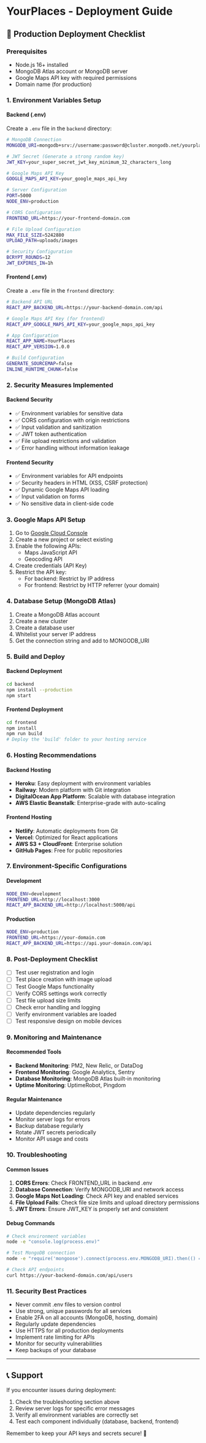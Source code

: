 # YourPlaces - Deployment Guide

## 🚀 Production Deployment Checklist

### Prerequisites
- Node.js 16+ installed
- MongoDB Atlas account or MongoDB server
- Google Maps API key with required permissions
- Domain name (for production)

### 1. Environment Variables Setup

#### Backend (.env)
Create a `.env` file in the `backend` directory:
```bash
# MongoDB Connection
MONGODB_URI=mongodb+srv://username:password@cluster.mongodb.net/yourplaces

# JWT Secret (Generate a strong random key)
JWT_KEY=your_super_secret_jwt_key_minimum_32_characters_long

# Google Maps API Key
GOOGLE_MAPS_API_KEY=your_google_maps_api_key

# Server Configuration
PORT=5000
NODE_ENV=production

# CORS Configuration
FRONTEND_URL=https://your-frontend-domain.com

# File Upload Configuration
MAX_FILE_SIZE=5242880
UPLOAD_PATH=uploads/images

# Security Configuration
BCRYPT_ROUNDS=12
JWT_EXPIRES_IN=1h
```

#### Frontend (.env)
Create a `.env` file in the `frontend` directory:
```bash
# Backend API URL
REACT_APP_BACKEND_URL=https://your-backend-domain.com/api

# Google Maps API Key (for frontend)
REACT_APP_GOOGLE_MAPS_API_KEY=your_google_maps_api_key

# App Configuration
REACT_APP_NAME=YourPlaces
REACT_APP_VERSION=1.0.0

# Build Configuration
GENERATE_SOURCEMAP=false
INLINE_RUNTIME_CHUNK=false
```

### 2. Security Measures Implemented

#### Backend Security
- ✅ Environment variables for sensitive data
- ✅ CORS configuration with origin restrictions
- ✅ Input validation and sanitization
- ✅ JWT token authentication
- ✅ File upload restrictions and validation
- ✅ Error handling without information leakage

#### Frontend Security
- ✅ Environment variables for API endpoints
- ✅ Security headers in HTML (XSS, CSRF protection)
- ✅ Dynamic Google Maps API loading
- ✅ Input validation on forms
- ✅ No sensitive data in client-side code

### 3. Google Maps API Setup

1. Go to [Google Cloud Console](https://console.cloud.google.com/)
2. Create a new project or select existing
3. Enable the following APIs:
   - Maps JavaScript API
   - Geocoding API
4. Create credentials (API Key)
5. Restrict the API key:
   - For backend: Restrict by IP address
   - For frontend: Restrict by HTTP referrer (your domain)

### 4. Database Setup (MongoDB Atlas)

1. Create a MongoDB Atlas account
2. Create a new cluster
3. Create a database user
4. Whitelist your server IP address
5. Get the connection string and add to MONGODB_URI

### 5. Build and Deploy

#### Backend Deployment
```bash
cd backend
npm install --production
npm start
```

#### Frontend Deployment
```bash
cd frontend
npm install
npm run build
# Deploy the 'build' folder to your hosting service
```

### 6. Hosting Recommendations

#### Backend Hosting
- **Heroku**: Easy deployment with environment variables
- **Railway**: Modern platform with Git integration
- **DigitalOcean App Platform**: Scalable with database integration
- **AWS Elastic Beanstalk**: Enterprise-grade with auto-scaling

#### Frontend Hosting
- **Netlify**: Automatic deployments from Git
- **Vercel**: Optimized for React applications
- **AWS S3 + CloudFront**: Enterprise solution
- **GitHub Pages**: Free for public repositories

### 7. Environment-Specific Configurations

#### Development
```bash
NODE_ENV=development
FRONTEND_URL=http://localhost:3000
REACT_APP_BACKEND_URL=http://localhost:5000/api
```

#### Production
```bash
NODE_ENV=production
FRONTEND_URL=https://your-domain.com
REACT_APP_BACKEND_URL=https://api.your-domain.com/api
```

### 8. Post-Deployment Checklist

- [ ] Test user registration and login
- [ ] Test place creation with image upload
- [ ] Test Google Maps functionality
- [ ] Verify CORS settings work correctly
- [ ] Test file upload size limits
- [ ] Check error handling and logging
- [ ] Verify environment variables are loaded
- [ ] Test responsive design on mobile devices

### 9. Monitoring and Maintenance

#### Recommended Tools
- **Backend Monitoring**: PM2, New Relic, or DataDog
- **Frontend Monitoring**: Google Analytics, Sentry
- **Database Monitoring**: MongoDB Atlas built-in monitoring
- **Uptime Monitoring**: UptimeRobot, Pingdom

#### Regular Maintenance
- Update dependencies regularly
- Monitor server logs for errors
- Backup database regularly
- Rotate JWT secrets periodically
- Monitor API usage and costs

### 10. Troubleshooting

#### Common Issues
1. **CORS Errors**: Check FRONTEND_URL in backend .env
2. **Database Connection**: Verify MONGODB_URI and network access
3. **Google Maps Not Loading**: Check API key and enabled services
4. **File Upload Fails**: Check file size limits and upload directory permissions
5. **JWT Errors**: Ensure JWT_KEY is properly set and consistent

#### Debug Commands
```bash
# Check environment variables
node -e "console.log(process.env)"

# Test MongoDB connection
node -e "require('mongoose').connect(process.env.MONGODB_URI).then(() => console.log('Connected')).catch(console.error)"

# Check API endpoints
curl https://your-backend-domain.com/api/users
```

### 11. Security Best Practices

- Never commit .env files to version control
- Use strong, unique passwords for all services
- Enable 2FA on all accounts (MongoDB, hosting, domain)
- Regularly update dependencies
- Use HTTPS for all production deployments
- Implement rate limiting for APIs
- Monitor for security vulnerabilities
- Keep backups of your database

---

## 📞 Support

If you encounter issues during deployment:
1. Check the troubleshooting section above
2. Review server logs for specific error messages
3. Verify all environment variables are correctly set
4. Test each component individually (database, backend, frontend)

Remember to keep your API keys and secrets secure! 🔐
